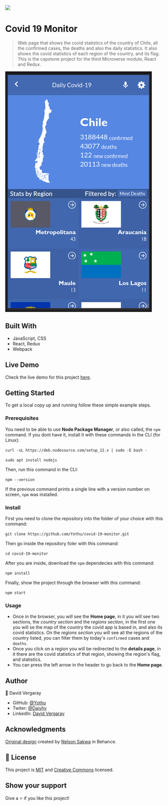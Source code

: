 ![](https://img.shields.io/badge/Microverse-blueviolet)

# Covid 19 Monitor

> Web page that shows the covid statistics of the country of Chile, all the confirmed cases, the deaths and also the daily statistics.
> It also shows the covid statistics of each region of the country, and its flag.
> This is the capstone project for the third Microverse module, React and Redux.

![screenshot](./covid-project.png)

## Built With

- JavaScript, CSS
- React, Redux
- Webpack

## Live Demo

Check the live demo for this project [here](https://covid-19-monitor2.netlify.app/).

## Getting Started

To get a local copy up and running follow these simple example steps.

### Prerequisites

You need to be able to use **Node Package Manager**, or also called, the `npm` command.
If you dont have it, install it with these commands in the CLI (for Linux):

`curl -sL https://deb.nodesource.com/setup_12.x | sudo -E bash -`

`sudo apt install nodejs`

Then, run this command in the CLI:

`npm --version`

If the previous command prints a single line with a version number on screen, `npm` was installed.
### Install

First you need to clone the repository into the folder of your choice with this command:

`git clone https://github.com/Yothu/covid-19-monitor.git`

Then go inside the repository foler with this command:

`cd covid-19-monitor`

After you are inside, download the `npm` dependecies with this command:

`npm install`

Finally, show the project through the browser with this command:

`npm start`

### Usage

+ Once in the browser, you will see the **Home page**, in it you will see two sections, the *country section* and the *regions section*, in the first one you will se the map of the country the covid app is based in, and also its covid statistics. On the *regions section* you will see all the regions of the country listed, you can filter them by today's `confirmed` cases and `deaths`.
+ Once you click on a region you will be redirected to the **details page**, in it there are the covid statistics of that region, showing the region's flag, and statistics.
+ You can press the left arrow in the header to go back to the **Home page**.

## Author

👤 David Vergaray

- GitHub:   [@Yothu](https://github.com/Yothu)
- Twiter:   [@Daivhy](https://twitter.com/Daivhy)
- LinkedIn: [David Vergaray](https://www.linkedin.com/in/david-vergaray-almontes-051a11127/)

## Acknowledgments

[Original design](https://www.behance.net/gallery/31579789/Ballhead-App-(Free-PSDs)) created by [Nelson Sakwa](https://www.behance.net/sakwadesignstudio) in Behance.

## 📝 License

This project is [MIT](./MIT.md) and [Creative Commons](https://creativecommons.org/licenses/by-nc/4.0/) licensed.

## Show your support

Give a ⭐️ if you like this project!
